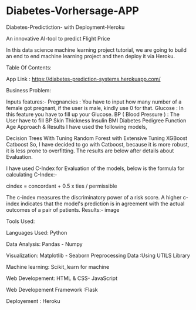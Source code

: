 # Diabetes-Vorhersage-APP
Diabetes-Predictiction- with Deployment-Heroku

An innovative AI-tool to predict Flight Price

In this data science machine learning project tutorial, we are going to build an end to end machine learning project and then deploy it via Heroku.

Table Of Contents:

App Link :
https://diabetes-prediction-systems.herokuapp.com/

Business Problem:

Inputs features:-
Pregnancies : You have to input how many number of a female got pregnant, if the user is male, kindly use 0 for that.
Glucose : In this feature you have to fill up your Glucose.
BP ( Blood Pressure ) : The User have to fill BP
Skin Thickness
Insulin
BMI
Diabetes Pedigree Function
Age
Approach & Results
I have used the following models,

Decision Trees With Tuning
Random Forest with Extensive Tuning
XGBoost
Catboost
So, I have decided to go with Catboost, because it is more robust, it is less prone to overfitting. The results are below after details about Evaluation.

I have used C-Index for Evaluation of the models, below is the formula for calculating C-Index:-

cindex = concordant + 0.5 x ties / permissible

The c-index measures the discriminatory power of a risk score.
A higher c-index indicates that the model's prediction is in agreement with the actual outcomes of a pair of patients.
Results:- image

Tools Used:

Languages Used: Python

Data Analysis: Pandas - Numpy

Visualization: Matplotlib - Seaborn
Preprocessing Data :Using UTILS Library

Machine learning: Scikit_learn for machine

Web Developement: HTML & CSS- JavaScript

Web Developement Framework :Flask

Deployement : Heroku

